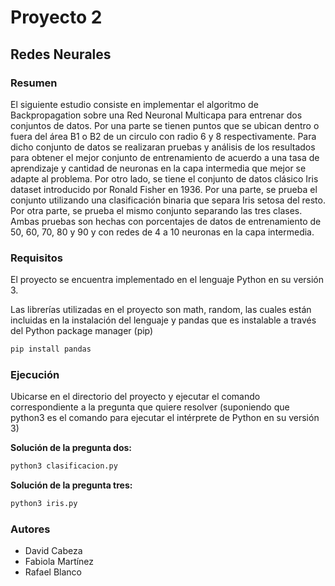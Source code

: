 # Proyecto 2

## Redes Neurales

### Resumen

El siguiente estudio consiste en implementar el algoritmo de Backpropagation sobre una Red Neuronal Multicapa para entrenar dos conjuntos de datos. Por una parte se tienen puntos que se ubican dentro o fuera del área B1 o B2 de un circulo con radio 6 y 8 respectivamente. Para dicho conjunto de datos se realizaran pruebas y análisis de los resultados para obtener el mejor conjunto de entrenamiento de acuerdo a una tasa de aprendizaje y cantidad de neuronas en la capa intermedia que mejor se adapte al problema. Por otro lado, se tiene el conjunto de datos clásico Iris dataset introducido por Ronald Fisher en 1936. Por una parte, se prueba el conjunto utilizando una clasificación binaria que separa Iris setosa del resto. Por otra parte, se prueba el mismo conjunto separando las tres clases. Ambas pruebas son hechas con porcentajes de datos de entrenamiento de 50, 60, 70, 80 y 90 y con redes de 4 a 10 neuronas en la capa intermedia.

### Requisitos

El proyecto se encuentra implementado en el lenguaje Python en su versión 3.

Las librerías utilizadas en el proyecto son math, random, las cuales están incluidas en la instalación del lenguaje y pandas que es instalable a través del Python package manager (pip)

```bash
pip install pandas
```

### Ejecución

Ubicarse en el directorio del proyecto y ejecutar el comando correspondiente a la pregunta que quiere resolver (suponiendo que python3 es el comando para ejecutar el intérprete de Python en su versión 3)

**Solución de la pregunta dos:**

```bash
python3 clasificacion.py
```

**Solución de la pregunta tres:**

```bash
python3 iris.py
```

### Autores

* David Cabeza
* Fabiola Martínez
* Rafael Blanco